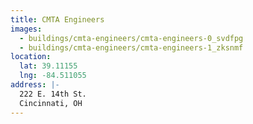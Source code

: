 ```yaml
---
title: CMTA Engineers
images:
  - buildings/cmta-engineers/cmta-engineers-0_svdfpg
  - buildings/cmta-engineers/cmta-engineers-1_zksnmf
location:
  lat: 39.11155
  lng: -84.511055
address: |-
  222 E. 14th St.
  Cincinnati, OH
---
```


